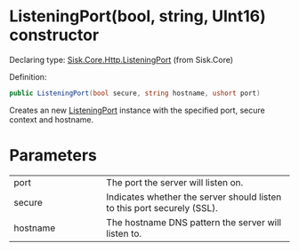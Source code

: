<!--

Copyrights 2023 Sisk Framework - CypherPotato
Published under MIT license

!!! DO NOT EDIT THIS FILE !!!
This file was generated by a tool in the Sisk package. To edit the information in this documentation,
edit the XML documentation present in the Sisk source code.

-->


# ListeningPort(bool, string, UInt16) constructor

Declaring type: [Sisk.Core.Http.ListeningPort](/read?q=/contents/spec/Sisk.Core.Http.ListeningPort.md) (from Sisk.Core)


Definition:

```cs
public ListeningPort(bool secure, string hostname, ushort port)
```

Creates an new <a href="/read?q=/contents/spec/Sisk.Core.Http.ListeningPort.md">ListeningPort</a> instance with the specified port, secure context and hostname.


# Parameters

<table>
    <tbody>
<tr>
    <td width="33%">port</td>
    <td>The port the server will listen on.</td>
</tr>
<tr>
    <td width="33%">secure</td>
    <td>Indicates whether the server should listen to this port securely (SSL).</td>
</tr>
<tr>
    <td width="33%">hostname</td>
    <td>The hostname DNS pattern the server will listen to.</td>
</tr>
    </tbody>
</table>
